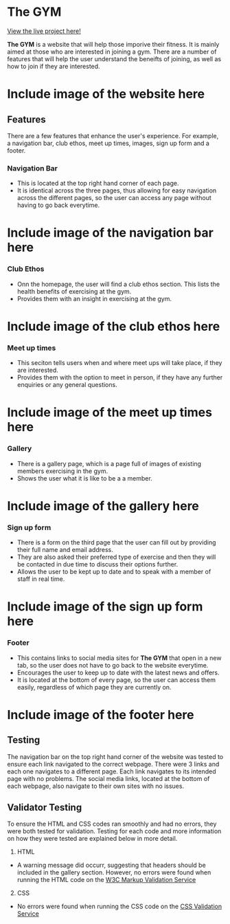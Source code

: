 # The GYM

[View the live project here!](https://mohamed-hagabdalla.github.io/Portfolio-One-New/)

**The GYM** is a website that will help those imporive their fitness. It is mainly aimed at those who are interested in joining a gym. There are a number of features that will help the user understand the beneifts of joining, as well as how to join if they are interested.

# Include image of the website here

## Features

There are a few features that enhance the user's experience. For example, a navigation bar, club ethos, meet up times, images, sign up form and a footer.

### Navigation Bar

- This is located at the top right hand corner of each page.
- It is identical across the three pages, thus allowing for easy navigation across the different pages, so the user can access any page without having to go back everytime.

# Include image of the navigation bar here

### Club Ethos

- Onn the homepage, the user will find a club ethos section. This lists the health benefits of exercising at the gym. 
- Provides them with an insight in exercising at the gym.

# Include image of the club ethos here

### Meet up times

- This seciton tells users when and where meet ups will take place, if they are interested.
- Provides them with the option to meet in person, if they have any further enquiries or any general questions.

# Include image of the meet up times here

### Gallery

- There is a gallery page, which is a page full of images of existing members exercising in the gym.
- Shows the user what it is like to be a a member.

# Include image of the gallery here

### Sign up form

- There is a form on the third page that the user can fill out by providing their full name and email address.
- They are also asked their preferred type of exercise and then they will be contacted in due time to discuss their options further.
- Allows the user to be kept up to date and to speak with a member of staff in real time.

# Include image of the sign up form here

### Footer

- This contains links to social media sites for **The GYM** that open in a new tab, so the user does not have to go back to the website everytime.
- Encourages the user to keep up to date with the latest news and offers.
- It is located at the bottom of every page, so the user can access them easily, regardless of which page they are currently on.

# Include image of the footer here

## Testing

The navigation bar on the top right hand corner of the website was tested to ensure each link navigated to the correct webpage. There were 3 links and each one navigates to a different page. Each link navigates to its intended page with no problems. The social media links, located at the bottom of each webpage, also navigate to their own sites with no issues.

## Validator Testing

To ensure the HTML and CSS codes ran smoothly and had no errors, they were both tested for validation. Testing for each code and more information on how they were tested are explained below in more detail.

1. HTML
-  A warning message did occurr, suggesting that headers should be included in the gallery section. However, no errors were found when running the HTML code on the [W3C Markup Validation Service](https://validator.w3.org/#validate_by_input)

2. CSS
- No errors were found when running the CSS code on the [CSS Validation Service](https://jigsaw.w3.org/css-validator/)